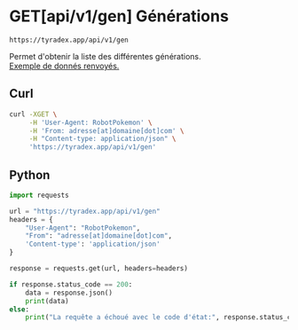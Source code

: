 <h1><span class="documentation_get">GET</span><span class="documentation_url">[api/v1/gen]</span> Générations</h1>

```text
https://tyradex.app/api/v1/gen
```

Permet d'obtenir la liste des différentes générations.<br>
[Exemple de donnés renvoyés.](https://tyradex.app/api/v1/gen) 

## Curl
```sh
curl -XGET \
     -H 'User-Agent: RobotPokemon' \
     -H 'From: adresse[at]domaine[dot]com' \
     -H "Content-type: application/json" \
     'https://tyradex.app/api/v1/gen'
```

## Python
```py
import requests

url = "https://tyradex.app/api/v1/gen"
headers = {
    "User-Agent": "RobotPokemon",
    "From": "adresse[at]domaine[dot]com",
    'Content-type': 'application/json'
}

response = requests.get(url, headers=headers)

if response.status_code == 200:
    data = response.json()
    print(data)
else:
    print("La requête a échoué avec le code d'état:", response.status_code)
```